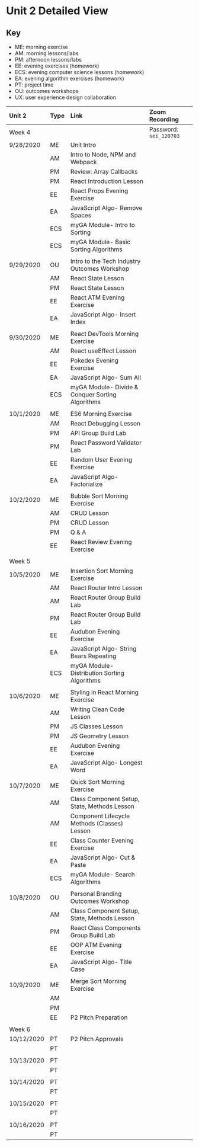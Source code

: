 # Unit 2 Detailed View

## Key

- ME: morning exercise
- AM: morning lessons/labs
- PM: afternoon lessons/labs
- EE: evening exercises (homework)
- ECS: evening computer science lessons (homework)
- EA: evening algorithm exercises (homework)
- PT: project time
- OU: outcomes workshops
- UX: user experience design collaboration

| **Unit 2** | **Type** | **Link**                                         | **Zoom Recording**     |
| :--------- | :------- | :----------------------------------------------- | :--------------------- |
| Week 4     |          |                                                  | Password: `sei_120703` |
| 9/28/2020  | ME       | Unit Intro                                       |                        |
|            | AM       | Intro to Node, NPM and Webpack                   |                        |
|            | PM       | Review: Array Callbacks                          |                        |
|            | PM       | React Introduction Lesson                        |                        |
|            | EE       | React Props Evening Exercise                     |                        |
|            | EA       | JavaScript Algo- Remove Spaces                   |                        |
|            | ECS      | myGA Module- Intro to Sorting                    |                        |
|            | ECS      | myGA Module- Basic Sorting Algorithms            |                        |
|            |          |                                                  |                        |
| 9/29/2020  | OU       | Intro to the Tech Industry Outcomes Workshop     |                        |
|            | AM       | React State Lesson                               |                        |
|            | PM       | React State Lesson                               |                        |
|            | EE       | React ATM Evening Exercise                       |                        |
|            | EA       | JavaScript Algo- Insert Index                    |                        |
|            |          |                                                  |                        |
| 9/30/2020  | ME       | React DevTools Morning Exercise                  |                        |
|            | AM       | React useEffect Lesson                           |                        |
|            | EE       | Pokedex Evening Exercise                         |                        |
|            | EA       | JavaScript Algo- Sum All                         |                        |
|            | ECS      | myGA Module- Divide & Conquer Sorting Algorithms |                        |
|            |          |                                                  |                        |
| 10/1/2020  | ME       | ES6 Morning Exercise                             |                        |
|            | AM       | React Debugging Lesson                           |                        |
|            | PM       | API Group Build Lab                              |                        |
|            | PM       | React Password Validator Lab                     |                        |
|            | EE       | Random User Evening Exercise                     |                        |
|            | EA       | JavaScript Algo- Factorialize                    |                        |
|            |          |                                                  |                        |
| 10/2/2020  | ME       | Bubble Sort Morning Exercise                     |                        |
|            | AM       | CRUD Lesson                                      |                        |
|            | PM       | CRUD Lesson                                      |                        |
|            | PM       | Q & A                                            |                        |
|            | EE       | React Review Evening Exercise                    |                        |
|            |          |                                                  |                        |
| Week 5     |          |                                                  |                        |
| 10/5/2020  | ME       | Insertion Sort Morning Exercise                  |                        |
|            | AM       | React Router Intro Lesson                        |                        |
|            | AM       | React Router Group Build Lab                     |                        |
|            | PM       | React Router Group Build Lab                     |                        |
|            | EE       | Audubon Evening Exercise                         |                        |
|            | EA       | JavaScript Algo- String Bears Repeating          |                        |
|            | ECS      | myGA Module- Distribution Sorting Algorithms     |                        |
|            |          |                                                  |                        |
| 10/6/2020  | ME       | Styling in React Morning Exercise                |                        |
|            | AM       | Writing Clean Code Lesson                        |                        |
|            | PM       | JS Classes Lesson                                |                        |
|            | PM       | JS Geometry Lesson                               |                        |
|            | EE       | Audubon Evening Exercise                         |                        |
|            | EA       | JavaScript Algo- Longest Word                    |                        |
|            |          |                                                  |                        |
| 10/7/2020  | ME       | Quick Sort Morning Exercise                      |                        |
|            | AM       | Class Component Setup, State, Methods Lesson     |                        |
|            | AM       | Component Lifecycle Methods (Classes) Lesson     |                        |
|            | EE       | Class Counter Evening Exercise                   |                        |
|            | EA       | JavaScript Algo- Cut & Paste                     |                        |
|            | ECS      | myGA Module- Search Algorithms                   |                        |
|            |          |                                                  |                        |
| 10/8/2020  | OU       | Personal Branding Outcomes Workshop              |                        |
|            | AM       | Class Component Setup, State, Methods Lesson     |                        |
|            | PM       | React Class Components Group Build Lab           |                        |
|            | EE       | OOP ATM Evening Exercise                         |                        |
|            | EA       | JavaScript Algo- Title Case                      |                        |
|            |          |                                                  |                        |
| 10/9/2020  | ME       | Merge Sort Morning Exercise                      |                        |
|            | AM       |                                                  |                        |
|            | PM       |                                                  |                        |
|            | EE       | P2 Pitch Preparation                             |                        |
|            |          |                                                  |                        |
| Week 6     |          |                                                  |                        |
| 10/12/2020 | PT       | P2 Pitch Approvals                               |                        |
|            | PT       |                                                  |                        |
|            |          |                                                  |                        |
| 10/13/2020 | PT       |                                                  |                        |
|            | PT       |                                                  |                        |
|            |          |                                                  |                        |
| 10/14/2020 | PT       |                                                  |                        |
|            | PT       |                                                  |                        |
|            |          |                                                  |                        |
| 10/15/2020 | PT       |                                                  |                        |
|            | PT       |                                                  |                        |
|            |          |                                                  |                        |
| 10/16/2020 | PT       |                                                  |                        |
|            | PT       |                                                  |                        |
